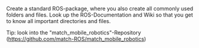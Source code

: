 Create a standard ROS-package, where you also create all commonly used folders and files.
Look up the ROS-Documentation and Wiki so that you get to know all important directories and files.

Tip: look into the "match_mobile_robotics"-Repository (https://github.com/match-ROS/match_mobile_robotics)
